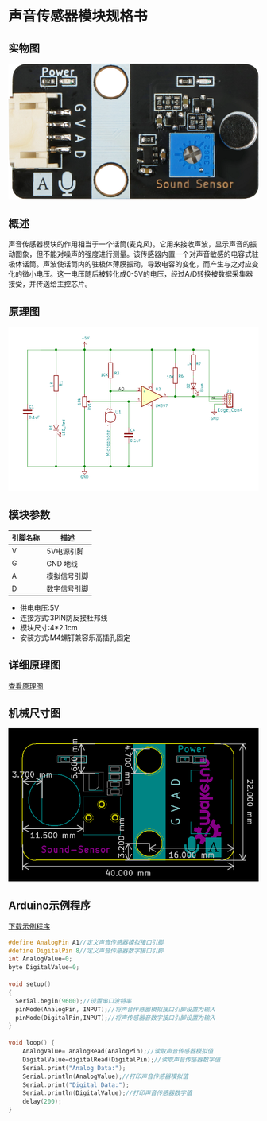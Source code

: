# 声音传感器模块规格书

## 实物图

![实物图](sound_sensor/sound_sensor.png)

## 概述

​		声音传感器模块的作用相当于一个话筒(麦克风)。它用来接收声波，显示声音的振动图象，但不能对噪声的强度进行测量。该传感器内置一个对声音敏感的电容式驻极体话筒。声波使话筒内的驻极体薄膜振动，导致电容的变化，而产生与之对应变化的微小电压。这一电压随后被转化成0-5V的电压，经过A/D转换被数据采集器接受，并传送给主控芯片。

## 原理图

![原理图](sound_sensor/sound_sensor_schematic.png)

## 模块参数

| 引脚名称 | 描述         |
| -------- | ------------ |
| V        | 5V电源引脚   |
| G        | GND 地线     |
| A        | 模拟信号引脚 |
| D        | 数字信号引脚 |

*  供电电压:5V
*  连接方式:3PIN防反接杜邦线
*  模块尺寸:4*2.1cm
*  安装方式:M4螺钉兼容乐高插孔固定

## 详细原理图

 [查看原理图](sound_sensor/sound_sensor_schematic.pdf) 

## 机械尺寸图

![机械尺寸图](sound_sensor/sound_sensor_assembly.png)

## Arduino示例程序

[下载示例程序](sound_sensor.zip)

```c++
#define AnalogPin A1//定义声音传感器模拟接口引脚
#define DigitalPin 8//定义声音传感器数字接口引脚
int AnalogValue=0;
byte DigitalValue=0;

void setup()
{
  Serial.begin(9600);//设置串口波特率
  pinMode(AnalogPin, INPUT);//将声音传感器模拟接口引脚设置为输入
  pinMode(DigitalPin,INPUT);//将声传感器音数字接口引脚设置为输入
}

void loop() {
    AnalogValue= analogRead(AnalogPin);//读取声音传感器模拟值
    DigitalValue=digitalRead(DigitalPin);//读取声音传感器数字值
    Serial.print("Analog Data:");
    Serial.println(AnalogValue);//打印声音传感器模拟值
    Serial.print("Digital Data:");
    Serial.println(DigitalValue);//打印声音传感器数字值
    delay(200);
}
```

